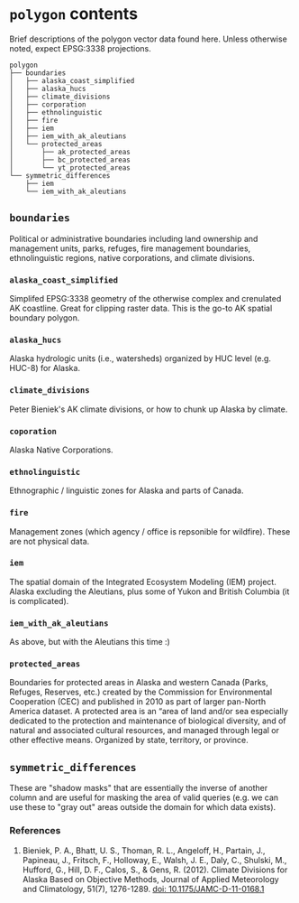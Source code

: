 # `polygon` contents

Brief descriptions of the polygon vector data found here. Unless otherwise noted, expect EPSG:3338 projections.

```
polygon
├── boundaries
│   ├── alaska_coast_simplified
│   ├── alaska_hucs
│   ├── climate_divisions
│   ├── corporation
│   ├── ethnolinguistic
│   ├── fire
│   ├── iem
│   ├── iem_with_ak_aleutians
│   └── protected_areas
│       ├── ak_protected_areas
│       ├── bc_protected_areas
│       └── yt_protected_areas
└── symmetric_differences
    ├── iem
    └── iem_with_ak_aleutians
```

## `boundaries`
Political or administrative boundaries including land ownership and management units, parks, refuges, fire management boundaries, ethnolinguistic regions, native corporations, and climate divisions.

### `alaska_coast_simplified`
Simplifed EPSG:3338 geometry of the otherwise complex and crenulated AK coastline. Great for clipping raster data. This is the go-to AK spatial boundary polygon.

### `alaska_hucs`
Alaska hydrologic units (i.e., watersheds) organized by HUC level (e.g. HUC-8) for Alaska.

### `climate_divisions`
Peter Bieniek's AK climate divisions, or how to chunk up Alaska by climate.

### `coporation`
Alaska Native Corporations.

### `ethnolinguistic`
Ethnographic / linguistic zones for Alaska and parts of Canada.

### `fire`
Management zones (which agency / office is repsonible for wildfire). These are not physical data.

### `iem`
The spatial domain of the Integrated Ecosystem Modeling (IEM) project. Alaska excluding the Aleutians, plus some of Yukon and British Columbia (it is complicated).

### `iem_with_ak_aleutians`
As above, but with the Aleutians this time :)

### `protected_areas`
Boundaries for protected areas in Alaska and western Canada (Parks, Refuges, Reserves, etc.) created by the Commission for Environmental Cooperation (CEC) and published in 2010 as part of larger pan-North America dataset. A protected area is an “area of land and/or sea especially dedicated to the protection and maintenance of biological diversity, and of natural and associated cultural resources, and managed through legal or other effective means. Organized by state, territory, or province.

## `symmetric_differences`
These are "shadow masks" that are essentially the inverse of another column and are useful for masking the area of valid queries (e.g. we can use these to "gray out" areas outside the domain for which data exists).
### References

1.  Bieniek, P. A., Bhatt, U. S., Thoman, R. L., Angeloff, H., Partain, J., Papineau, J., Fritsch, F., Holloway, E., Walsh, J. E., Daly, C., Shulski, M., Hufford, G., Hill, D. F., Calos, S., & Gens, R. (2012). Climate Divisions for Alaska Based on Objective Methods, Journal of Applied Meteorology and Climatology, 51(7), 1276-1289. [doi: 10.1175/JAMC-D-11-0168.1](https://www.doi.org/10.1175/JAMC-D-11-0168.1)
